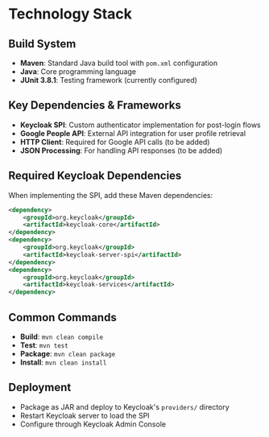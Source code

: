# Technology Stack

## Build System
- **Maven**: Standard Java build tool with `pom.xml` configuration
- **Java**: Core programming language
- **JUnit 3.8.1**: Testing framework (currently configured)

## Key Dependencies & Frameworks
- **Keycloak SPI**: Custom authenticator implementation for post-login flows
- **Google People API**: External API integration for user profile retrieval
- **HTTP Client**: Required for Google API calls (to be added)
- **JSON Processing**: For handling API responses (to be added)

## Required Keycloak Dependencies
When implementing the SPI, add these Maven dependencies:
```xml
<dependency>
    <groupId>org.keycloak</groupId>
    <artifactId>keycloak-core</artifactId>
</dependency>
<dependency>
    <groupId>org.keycloak</groupId>
    <artifactId>keycloak-server-spi</artifactId>
</dependency>
<dependency>
    <groupId>org.keycloak</groupId>
    <artifactId>keycloak-services</artifactId>
</dependency>
```

## Common Commands
- **Build**: `mvn clean compile`
- **Test**: `mvn test`
- **Package**: `mvn clean package`
- **Install**: `mvn clean install`

## Deployment
- Package as JAR and deploy to Keycloak's `providers/` directory
- Restart Keycloak server to load the SPI
- Configure through Keycloak Admin Console
